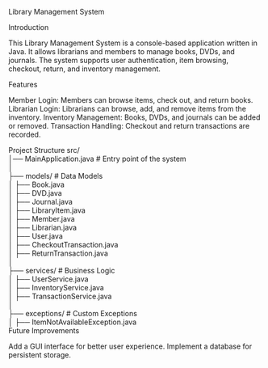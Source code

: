 Library Management System

Introduction

This Library Management System is a console-based application written in Java. It allows librarians and members to manage books, DVDs, and journals. The system supports user authentication, item browsing, checkout, return, and inventory management.

Features

Member Login: Members can browse items, check out, and return books.
Librarian Login: Librarians can browse, add, and remove items from the inventory.
Inventory Management: Books, DVDs, and journals can be added or removed.
Transaction Handling: Checkout and return transactions are recorded.

Project Structure
src/  
│── MainApplication.java  # Entry point of the system  
│  
├── models/               # Data Models  
│   ├── Book.java  
│   ├── DVD.java  
│   ├── Journal.java  
│   ├── LibraryItem.java  
│   ├── Member.java  
│   ├── Librarian.java  
│   ├── User.java  
│   ├── CheckoutTransaction.java  
│   ├── ReturnTransaction.java  
│  
├── services/             # Business Logic  
│   ├── UserService.java  
│   ├── InventoryService.java  
│   ├── TransactionService.java  
│  
├── exceptions/           # Custom Exceptions  
│   ├── ItemNotAvailableException.java  
Future Improvements

Add a GUI interface for better user experience.
Implement a database for persistent storage.
